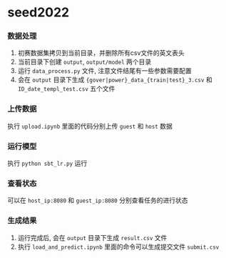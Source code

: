 # seed2022


### 数据处理

1. 初赛数据集拷贝到当前目录，并删除所有csv文件的英文表头
2. 当前目录下创建 `output`, `output/model` 两个目录
3. 运行 `data_process.py` 文件, 注意文件结尾有一些参数需要配置
4. 会在 `output` 目录下生成 `{gover|power}_data_{train|test}_3.csv` 和 `ID_date_templ_test.csv` 五个文件

### 上传数据

执行 `upload.ipynb` 里面的代码分别上传 `guest` 和 `host` 数据

### 运行模型

执行 `python sbt_lr.py` 运行

### 查看状态

可以在 `host_ip:8080` 和 `guest_ip:8080` 分别查看任务的进行状态

### 生成结果

1. 运行完成后, 会在 `output` 目录下生成 `result.csv` 文件
2. 执行 `load_and_predict.ipynb` 里面的命令可以生成提交文件 `submit.csv`
